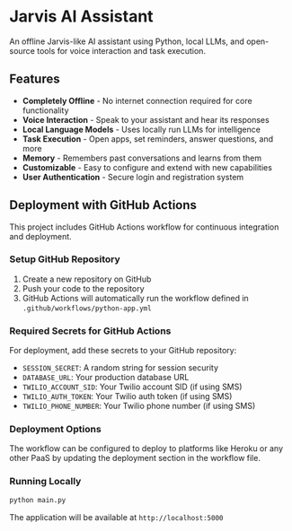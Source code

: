 # Jarvis AI Assistant

An offline Jarvis-like AI assistant using Python, local LLMs, and open-source tools for voice interaction and task execution.

## Features

- **Completely Offline** - No internet connection required for core functionality
- **Voice Interaction** - Speak to your assistant and hear its responses
- **Local Language Models** - Uses locally run LLMs for intelligence
- **Task Execution** - Open apps, set reminders, answer questions, and more
- **Memory** - Remembers past conversations and learns from them
- **Customizable** - Easy to configure and extend with new capabilities
- **User Authentication** - Secure login and registration system

## Deployment with GitHub Actions

This project includes GitHub Actions workflow for continuous integration and deployment.

### Setup GitHub Repository

1. Create a new repository on GitHub
2. Push your code to the repository
3. GitHub Actions will automatically run the workflow defined in `.github/workflows/python-app.yml`

### Required Secrets for GitHub Actions

For deployment, add these secrets to your GitHub repository:

- `SESSION_SECRET`: A random string for session security
- `DATABASE_URL`: Your production database URL
- `TWILIO_ACCOUNT_SID`: Your Twilio account SID (if using SMS)
- `TWILIO_AUTH_TOKEN`: Your Twilio auth token (if using SMS)
- `TWILIO_PHONE_NUMBER`: Your Twilio phone number (if using SMS)

### Deployment Options

The workflow can be configured to deploy to platforms like Heroku or any other PaaS by updating the deployment section in the workflow file.

### Running Locally

```bash
python main.py
```

The application will be available at `http://localhost:5000`
